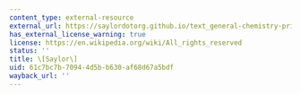 ```yaml
---
content_type: external-resource
external_url: https://saylordotorg.github.io/text_general-chemistry-principles-patterns-and-applications-v1.0/s05-03-a-description-of-matter.html
has_external_license_warning: true
license: https://en.wikipedia.org/wiki/All_rights_reserved
status: ''
title: \[Saylor\]
uid: 61c7bc7b-7094-4d5b-b630-af68d67a5bdf
wayback_url: ''
---
```

